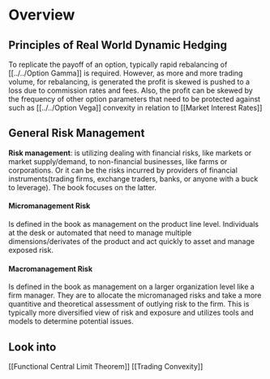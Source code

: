# Overview
## Principles of Real World Dynamic Hedging
To replicate the payoff of an option, typically rapid rebalancing of [[../../Option Gamma]] is required. However, as more and more trading volume, for rebalancing, is generated the profit is skewed is pushed to a loss due to commission rates and fees. Also, the profit can be skewed by the frequency of other option parameters that need to be protected against such as [[../../Option Vega]] convexity in relation to [[Market Interest Rates]]

## General Risk Management
**Risk management**: is utilizing dealing with financial risks, like markets or market supply/demand, to non-financial businesses, like farms or corporations. Or it can be the risks incurred by providers of financial instruments(trading firms, exchange traders, banks, or anyone with a buck to leverage). The book focuses on the latter.

#### **Micromanagement Risk**
Is defined in the book as management on the product line level. Individuals at the desk or automated that need to manage multiple dimensions/derivates of the product and act quickly to asset and manage exposed risk. 

#### **Macromanagement Risk**
Is defined in the book as management on a larger organization level like a firm manager. They are to allocate the micromanaged risks and take a more quantitive and theoretical assessment of outlying risk to the firm. This is typically more diversified view of risk and exposure and utilizes tools and models to determine potential issues.


## Look into
[[Functional Central Limit Theorem]]
[[Trading Convexity]]